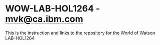 # WOW-LAB-HOL1264 - mvk@ca.ibm.com
This is the instruction and links to the repository for the World of Watson LAB-HOL1264
